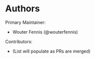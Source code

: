 # Authors

Primary Maintainer:

- Wouter Fennis (@wouterfennis)

Contributors:

- (List will populate as PRs are merged)

